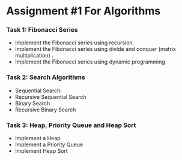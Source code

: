 # Assignment #1 For Algorithms
### Task 1: Fibonacci Series

- Implement the Fibonacci series using recursion. 
- Implement the Fibonacci series using divide and conquer (matrix multiplication) . 
- Implement the Fibonacci series using dynamic programming

### Task 2: Search Algorithms

- Sequential Search:
- Recursive Sequential Search
- Binary Search
- Recursive Binary Search

### Task 3: Heap, Priority Queue and Heap Sort

- Implement a Heap
- Implement a Priority Queue
- Implement Heap Sort